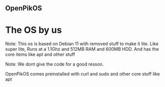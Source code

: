 ## OpenPikOS
# The OS by us

Note: This os is based on Debian 11 with removed stuff to make it lite. Like super lite, Runs at a 1.1Ghz and 512MB RAM and 600MB HDD. And has the core items like apt and other stuff

Note: We dont give the code for a good resson.

OpenPikOS comes preinstalled with curl and sudo and other core stuff like apt
